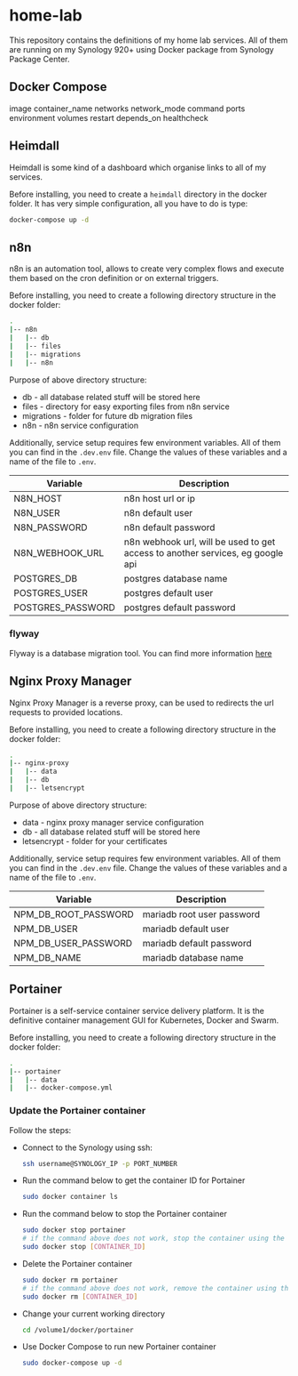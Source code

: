# home-lab

This repository contains the definitions of my home lab services. All of them are running on my Synology 920+ using Docker package from Synology Package Center.

## Docker Compose

image
container_name
networks
network_mode
command
ports
environment
volumes
restart
depends_on
healthcheck

## Heimdall

Heimdall is some kind of a dashboard which organise links to all of my services.

Before installing, you need to create a `heimdall` directory in the docker folder.
It has very simple configuration, all you have to do is type:

```bash
docker-compose up -d
```

## n8n

n8n is an automation tool, allows to create very complex flows and execute them based on the cron definition or on external triggers.

Before installing, you need to create a following directory structure in the docker folder:

```bash
.
|-- n8n
|   |-- db
|   |-- files
|   |-- migrations
|   |-- n8n
```

Purpose of above directory structure:

- db - all database related stuff will be stored here
- files - directory for easy exporting files from n8n service
- migrations - folder for future db migration files
- n8n - n8n service configuration

Additionally, service setup requires few environment variables. All of them you can find in the `.dev.env` file. Change the values of these variables and a name of the file to `.env`.

| Variable          | Description                                                                    |
| ----------------- | ------------------------------------------------------------------------------ |
| N8N_HOST          | n8n host url or ip                                                             |
| N8N_USER          | n8n default user                                                               |
| N8N_PASSWORD      | n8n default password                                                           |
| N8N_WEBHOOK_URL   | n8n webhook url, will be used to get access to another services, eg google api |
| POSTGRES_DB       | postgres database name                                                         |
| POSTGRES_USER     | postgres default user                                                          |
| POSTGRES_PASSWORD | postgres default password                                                      |

### flyway

Flyway is a database migration tool. You can find more information [here](https://flywaydb.org/documentation/)

## Nginx Proxy Manager

Nginx Proxy Manager is a reverse proxy, can be used to redirects the url requests to provided locations.

Before installing, you need to create a following directory structure in the docker folder:

```bash
.
|-- nginx-proxy
|   |-- data
|   |-- db
|   |-- letsencrypt
```

Purpose of above directory structure:

- data - nginx proxy manager service configuration
- db - all database related stuff will be stored here
- letsencrypt - folder for your certificates

Additionally, service setup requires few environment variables. All of them you can find in the `.dev.env` file. Change the values of these variables and a name of the file to `.env`.

| Variable             | Description                |
| -------------------- | -------------------------- |
| NPM_DB_ROOT_PASSWORD | mariadb root user password |
| NPM_DB_USER          | mariadb default user       |
| NPM_DB_USER_PASSWORD | mariadb default password   |
| NPM_DB_NAME          | mariadb database name      |

## Portainer

Portainer is a self-service container service delivery platform. It is the definitive container management GUI for Kubernetes, Docker and Swarm.

Before installing, you need to create a following directory structure in the docker folder:

```bash
.
|-- portainer
|   |-- data
|   |-- docker-compose.yml
```

### Update the Portainer container

Follow the steps:

- Connect to the Synology using ssh:

  ```bash
  ssh username@SYNOLOGY_IP -p PORT_NUMBER
  ```

- Run the command below to get the container ID for Portainer

  ```bash
  sudo docker container ls
  ```

- Run the command below to stop the Portainer container

  ```bash
  sudo docker stop portainer
  # if the command above does not work, stop the container using the container ID
  sudo docker stop [CONTAINER_ID]
  ```

- Delete the Portainer container

  ```bash
  sudo docker rm portainer
  # if the command above does not work, remove the container using the container ID
  sudo docker rm [CONTAINER_ID]
  ```

- Change your current working directory

  ```bash
  cd /volume1/docker/portainer
  ```

- Use Docker Compose to run new Portainer container

  ```bash
  sudo docker-compose up -d
  ```
